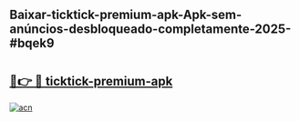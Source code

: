## Baixar-ticktick-premium-apk-Apk-sem-anúncios-desbloqueado-completamente-2025-#bqek9

# <h2><a href="https://ainizakaria.my?title=ticktick-premium-apk&ref=20M">🔗👉 🔴 ticktick-premium-apk</a></h2>

[![acn](https://github.com/user-attachments/assets/0f9c940e-d8b0-45ae-aac7-cd30a18b3e1c)](https://ainizakaria.my?title=ticktick-premium-apk&ref=20M)

